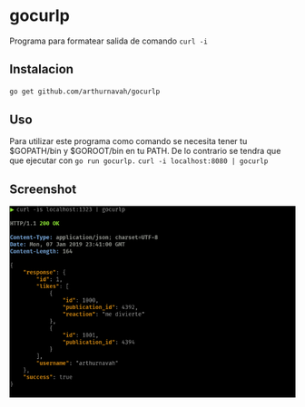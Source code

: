 # gocurlp
Programa para formatear salida de comando `curl -i`

## Instalacion
```sh
go get github.com/arthurnavah/gocurlp
```

## Uso
Para utilizar este programa como comando se necesita tener tu $GOPATH/bin y $GOROOT/bin en tu PATH. De lo contrario se tendra que que ejecutar con `go run gocurlp.`
`curl -i localhost:8080 | gocurlp`

## Screenshot
![Screenshot](https://github.com/arthurnavah/gocurlp/blob/master/screenshot.png "Screenshot")
